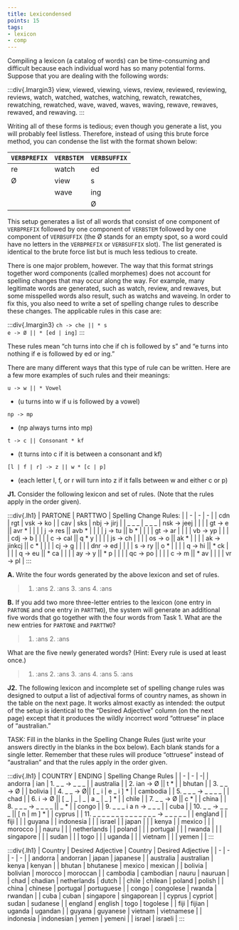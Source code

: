 ```yaml
---
title: Lexicondensed
points: 15
tags:
- lexicon
- comp
---
```


Compiling a lexicon (a catalog of words) can be time-consuming and difficult because each individual word
has so many potential forms. Suppose that you are dealing with the following words:

:::div{.lmargin3}
view, viewed, viewing, views, review, reviewed, reviewing, reviews, watch, watched, watches,
watching, rewatch, rewatches, rewatching, rewatched, wave, waved, waves, waving, rewave, rewaves,
rewaved, and rewaving.
:::

Writing all of these forms is tedious; even though you generate a list, you will probably feel listless. Therefore, instead of using this brute force method, you can condense the list with the format shown below:

| `VERBPREFIX` | `VERBSTEM` | `VERBSUFFIX` |
| - | - | - |
| re | watch  | ed |
| Ø | view | s |
| | wave | ing |
| | | Ø|

This setup generates a list of all words that consist of one component of ``VERBPREFIX`` followed by one
component of `VERBSTEM` followed by one component of `VERBSUFFIX` (the Ø stands for an empty spot,
so a word could have no letters in the `VERBPREFIX` or `VERBSUFFIX` slot). The list generated is identical
to the brute force list but is much less tedious to create.

There is one major problem, however. The way that this format strings together word components (called
morphemes) does not account for spelling changes that may occur along the way. For example, many legitimate words are generated, such as watch, review, and rewaves, but some misspelled words also result, such
as watchs and waveing. In order to fix this, you also need to write a set of spelling change rules to describe
these changes. The applicable rules in this case are:

:::div{.lmargin3}
`ch -> che || * s`<br>
`e -> Ø || * [ed | ing]`
:::

These rules mean “ch turns into che if ch is followed by s” and “e turns into nothing if e is followed by ed or
ing.”

There are many different ways that this type of rule can be written. Here are a few more examples of such
rules and their meanings:

`u -> w || * Vowel` 
- (u turns into w if u is followed by a vowel)

`np -> mp` 
- (np always turns into mp) 

`t -> c || Consonant * kf` 
- (t turns into c if it is between a consonant and kf)

`[l | f | r] -> z || w * [c | p]` 
- (each letter l, f, or r will turn into z if it falls between w
and either c or p)

**J1.** Consider the following lexicon and set of rules. (Note that the rules apply in the order given).

:::div{.lh1}
| PARTONE | PARTTWO | Spelling Change Rules: |
| - | - | -  |
| cdn | rgt | vsk -> ko |
| cav | sks | nbj -> jirj |
| _ _ _ | _ _ _ | nsk -> jeej |
| | | gt -> e \|\| avr * |
| | | j -> res \|\| avb * |
| | | j -> tu \|\| b * |
| | | gt -> ar |
| | | vb -> yp |
| | | cdj -> b |
| | | c -> cal \|\| q * y |
| | | js -> ch |
| | | os -> o \|\| ak * |
| | | ak -> jinkcj \|\| c * |
| | | cj -> g |
| | | dnr -> ed |
| | | s -> ry \|\| o * |
| | | q -> hi \|\| * ck |
| | | q -> eu \|\| * ca |
| | | ay -> y \|\| * p |
| | | qc -> po |
| | | c -> m \|\| * av |
| | | vr -> pl |
:::

**A.** Write the four words generated by the above lexicon and set of rules.

> 1. :ans 2. :ans 3. :ans 4. :ans

**B.** If you add two more three-letter entries to the lexicon (one entry in `PARTONE` and one entry in
`PARTTWO`), the system will generate an additional five words that go together with the four words from
Task 1. What are the new entries for `PARTONE` and `PARTTWO`?

> 1. :ans 2. :ans

What are the five newly generated words? (Hint: Every rule is used at least once.)

> 1. :ans 2. :ans 3. :ans 4. :ans 5. :ans

**J2.** The following lexicon and incomplete set of spelling change rules was designed to output a list of adjectival
forms of country names, as shown in the table on the next page. It works almost exactly as intended: the
output of the setup is identical to the “Desired Adjective” column (on the next page) except that it produces the wildly incorrect word “ottruese” in place of “australian.”

TASK: Fill in the blanks in the Spelling Change Rules (just write your answers directly in the blanks in the box
below). Each blank stands for a single letter. Remember that these rules will produce “ottruese” instead of
“australian” and that the rules apply in the order given.

:::div{.lh1}
| COUNTRY | ENDING | Spelling Change Rules |
| - | - | -|
| andorra | ian | 1.  _ _ -> _ _ _  |
| australia | | 2. ian -> Ø \|\| t * |
| bhutan | | 3.  _ _ -> Ø |
| bolivia | | 4. _ _ -> Ø\|\| [ _ i \| e _ i ] * |
| cambodia | | 5. _ _ _ -> _ _ _ _ |
| chad | | 6. i -> Ø \|\| [ _ \| _ \| _ \| a _ \| _ ] * |
| chile | | 7. _ _ -> Ø \|\| c * |
| china |  | 8. _ _ _ -> _ _ _ _ \|\| _ * |
| congo | | 9. _ _ _ i a n -> _ _ _ |
| cuba | | 10. _ _ -> _ _ _ \|\| [ n \| m ] * |
| cyprus | |  11. _ _ _ _ _ _ _ _ _ _ _ _ _ _ -> _ _ _ _ _ |
| england | 
| fiji | |
| guyana | 
| indonesia | |
| israel | 
| japan | |
| kenya | 
| mexico | |
| morocco | 
| nauru | |
| netherlands |
| poland | |
| portugal | |
| rwanda | |
| singapore | |
| sudan | |
| togo | |
| uganda | |
| vietnam | |
| yemen | |
:::

:::div{.lh1}
| Country | Desired Adjective | Country | Desired Adjective |
| - | - | - | - |
| andorra | andorran | japan | japanese |
| australia | australian | kenya | kenyan |
| bhutan | bhutanese | mexico | mexican |
| bolivia | bolivian | morocco | moroccan |
| cambodia | cambodian | nauru | nauruan |
| chad | chadian | netherlands | dutch |
| chile | chilean | poland | polish |
| china | chinese | portugal | portuguese |
| congo | congolese | rwanda | rwandan |
| cuba | cuban | singapore | singaporean |
| cyprus | cypriot | sudan | sudanese |
| england | english | togo | togolese |
| fiji | fijian | uganda | ugandan |
| guyana | guyanese | vietnam | vietnamese |
| indonesia | indonesian | yemen | yemeni |
| israel | israeli |
:::


